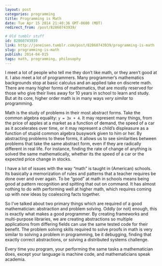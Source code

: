 ```yaml
---
layout: post
categories: programming
title: Programming is Math
date: Tue Apr 15 2014 21:40:36 GMT-0600 (MDT)
redirect_from: /post/82860743939/

# Old tumblr stuff
id: 82860743939
link: http://joneisen.tumblr.com/post/82860743939/programming-is-math
slug: programming-is-math
publish: 2014-04-015
tags: math, programming, philosophy
---
```



I meet a lot of people who tell me they don’t like math, or they aren’t good at it. I also meet a lot of programmers. Many programmer’s mathematics backgrounds stop at basic calculus and an applied take on discrete math. There are many higher forms of mathematics, that are mostly reserved for those who give their lives away for 10 years in school to learn and study. But at its core, higher order math is in many ways *very similar* to programming.

Math is the study of problems in their most abstract forms. Take the common algebra equality: `y = 3x + 4`. It may represent many things, from the price of apples at a market as a function of demand, the speed of a car as it accelerates over time, or it may represent a child’s displeasure as a function of stupid common algebra busywork given to him or her. By abstracting problems to these forms, it allows us to see similarities between problems that take the same abstract form, even if they are radically different in real life. For instance, finding the rate of change of anything is solved the same mathematically, whether its the speed of a car or the expected price change in stocks.

I have a lot of issues with the way “math” is taught in (American) schools. Its basically a memorization of rules and patterns that a teacher requires be done over and over again. To be “good” at math in schools means being good at pattern recognition and spitting that out on command. It has almost nothing to do with performing well at higher math, which requires coming up with *new* ideas by coalescing facts together.

So I’ve talked about two primary things which are required of a good mathematician: abstraction and problem solving. Oddly (or not) enough, this is exactly what makes a good programmer. By creating frameworks and multi-purpose libraries, we are creating abstractions so multiple applications from differing fields can use the same tested code for their benefit. The problem solving skills required to solve proofs in math is very similar to solving a problem in programming, be it debugging, finding that exactly correct abstractions, or solving a distributed systems challenge.

Every time you program, your performing the same tasks a mathematician does, except your language is machine code, and mathematicians speak academia.

